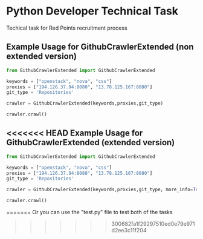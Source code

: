 # Python Developer Technical Task
Techical task for Red Points recruitment process


Example Usage for GithubCrawlerExtended (non extended version)
-------------

```python
from GithubCrawlerExtended import GithubCrawlerExtended

keywords = ["openstack", "nova", "css"]
proxies = ["194.126.37.94:8080", "13.78.125.167:8080"]
git_type = 'Repositories'

crawler = GithubCrawlerExtended(keywords,proxies,git_type)

crawler.crawl()
```

<<<<<<< HEAD
Example Usage for GithubCrawlerExtended (extended version)
-------------

```python
from GithubCrawlerExtended import GithubCrawlerExtended

keywords = ["openstack", "nova", "css"]
proxies = ["194.126.37.94:8080", "13.78.125.167:8080"]
git_type = 'Repositories'

crawler = GithubCrawlerExtended(keywords,proxies,git_type, more_info=True) #for more info pass more_info as true

crawler.crawl()
```
=======
Or you can use the "test.py" file to test both of the tasks
>>>>>>> 300682fa1f29297510ed0e79e971d2ee3c11f204
